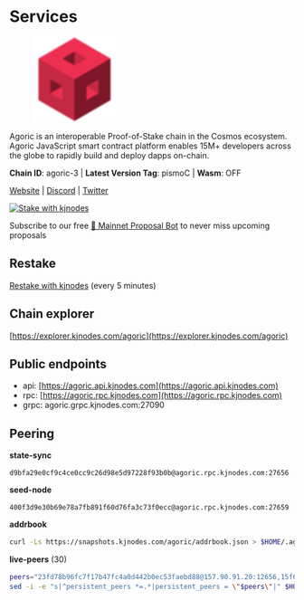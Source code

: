 # Services

<figure><img src="https://raw.githubusercontent.com/kj89/cosmos-images/main/logos/agoric.png" width="150" alt=""><figcaption></figcaption></figure>

Agoric is an interoperable Proof-of-Stake chain in the Cosmos ecosystem.  Agoric JavaScript smart contract platform enables 15M+ developers across the  globe to rapidly build and deploy dapps on-chain.

**Chain ID**: agoric-3 | **Latest Version Tag**: pismoC | **Wasm**: OFF

[Website](https://agoric.com) | [Discord](https://discord.com/invite/qDW8DRes4s) | [Twitter](https://twitter.com/agoric)

[![Stake with kjnodes](https://i.ibb.co/cr44Q8j/button-stake-with-kjnodes.png)](https://restake.app/agoric/agoricvaloper1ku5sm2twlsywdrp4wz3kfwgyrtqtp0lpr3nvk8)

Subscribe to our free [🤖 Mainnet Proposal Bot](https://t.me/kjnodes_proposal_bot) to never miss upcoming proposals

## Restake

[Restake with kjnodes](https://restake.app/agoric/agoricvaloper1ku5sm2twlsywdrp4wz3kfwgyrtqtp0lpr3nvk8) (every 5 minutes)
## Chain explorer
[https://explorer.kjnodes.com/agoric](https://explorer.kjnodes.com/agoric)

## Public endpoints

* api: [https://agoric.api.kjnodes.com](https://agoric.api.kjnodes.com)
* rpc: [https://agoric.rpc.kjnodes.com](https://agoric.rpc.kjnodes.com)
* grpc: agoric.grpc.kjnodes.com:27090

## Peering

**state-sync**

```text
d9bfa29e0cf9c4ce0cc9c26d98e5d97228f93b0b@agoric.rpc.kjnodes.com:27656
```

**seed-node**

```text
400f3d9e30b69e78a7fb891f60d76fa3c73f0ecc@agoric.rpc.kjnodes.com:27659
```

**addrbook**
```bash
curl -Ls https://snapshots.kjnodes.com/agoric/addrbook.json > $HOME/.agoric/config/addrbook.json
```

**live-peers** (30)
```bash
peers="23fd78b96fc7f17b47fc4a0d442b0ec53faebd88@157.90.91.20:12656,15f63de308337b66d8918ffaa74c6e956991bee9@138.201.120.161:28357,9ed68bef54712b46713ac755ab7a6e7ad30694ef@192.99.44.79:14456,d03a9974f14ae380fdb7caf46ec71ce5278f0356@34.72.231.9:26656,ebc272824924ea1a27ea3183dd0b9ba713494f83@195.3.220.135:27106,d9bfa29e0cf9c4ce0cc9c26d98e5d97228f93b0b@65.109.88.38:27656,c041ac25e8d0f34b453ebdbae00e72cad4bd7fd1@3.1.218.117:26656,9e673680df593d841b0e09c49f87409654d84ae9@95.217.202.49:37656,ca4c3b9d0cf78d934a3b972c328db2e4a9a66c42@64.32.40.114:26656,98d989f486d42ec75203f918495c420ca9665514@34.122.28.103:26656,0837c0dac0bb15e79e64207bb0fa5a9a6fa42ad4@178.62.116.62:26656,a38a30c1dd31f63be2befd40b82964b215c3c288@165.22.251.28:26656,63bd6649f80362ce513027d99ef32c826fdbd259@45.9.62.136:26656,711f6f36a6ec3924b6d721de6adce604092e59f2@116.202.226.169:26656,0464c8dded70d01f5ab50a8d6047a6b27ddf2ccd@84.244.95.232:26656,f095bb53006ebddcbbf29c8df70dddcba6419e36@142.93.145.13:26656,37933cb8069e22554e454294d529eddb0fdae145@52.56.185.212:26656,506f9bca6ce2f29a2556427f90693a8ee1b100ff@178.128.238.183:26060,0f642db2770d4dd3e0d030b2f14f1365e40f3b38@82.100.58.101:26657,aede0d57cd77051cf1270675fa770c22e8074501@64.32.40.134:26656,8346a2f94b41b8f0d43c49e37ca2ffc9855936b7@34.123.255.69:26656,f8ff12a774770fea36beadb303ccffc86863c6ec@65.109.69.59:14456,86ae5b4d883a0b035a3ec0e17b1f98a545e6ad5b@44.225.233.214:26656,d56af8cb0716909f9b804e7dec8c1d34ae4eed16@65.108.142.81:26676,cccbc2151821e498e03a3a3df9115618571262a7@35.215.1.238:26656,e70955351f601ea5be9a9bf41032949a777f31b3@207.244.255.229:10003,3ba7770c5a4a09259e5bc41cc79c5b1aeddae0de@34.118.76.216:26656,190ead3cfb1bd655241418f3ef9ba40bbf2deecd@157.90.130.44:26656,9d2bf3feb8a0a95ccce16a94f926d1c5ddad5190@65.108.121.110:12656,e759de7a872eff293ab1316a0745eb5fdd5614f3@88.217.142.187:26656"
sed -i -e "s|^persistent_peers *=.*|persistent_peers = \"$peers\"|" $HOME/.agoric/config/config.toml
```
